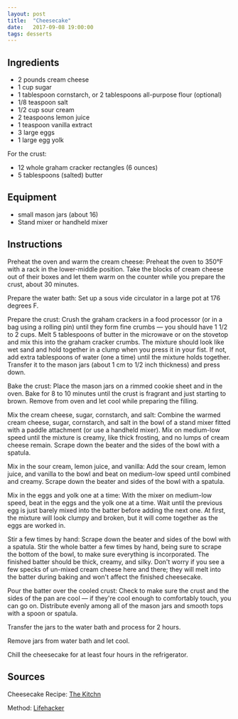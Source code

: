 ```yaml
---
layout: post
title:  "Cheesecake"
date:   2017-09-08 19:00:00
tags: desserts
---
```


Ingredients
-----------
- 2 pounds cream cheese
- 1 cup sugar
- 1 tablespoon cornstarch, or 2 tablespoons all-purpose flour (optional)
- 1/8 teaspoon salt
- 1/2 cup sour cream
- 2 teaspoons lemon juice
- 1 teaspoon vanilla extract
- 3 large eggs
- 1 large egg yolk

For the crust:
- 12 whole graham cracker rectangles (6 ounces)
- 5 tablespoons (salted) butter

Equipment
---------
- small mason jars (about 16)
- Stand mixer or handheld mixer

Instructions
------------
Preheat the oven and warm the cream cheese: Preheat the oven to 350°F with a
rack in the lower-middle position. Take the blocks of cream cheese out of their
boxes and let them warm on the counter while you prepare the crust, about 30
minutes.

Prepare the water bath: Set up a sous vide circulator in a large pot at 176 degrees F.

Prepare the crust: Crush the graham crackers in a food processor (or in a bag
using a rolling pin) until they form fine crumbs — you should have 1 1/2 to 2
cups. Melt 5 tablespoons of butter in the microwave or on the stovetop and mix
this into the graham cracker crumbs. The mixture should look like wet sand and
hold together in a clump when you press it in your fist. If not, add extra
tablespoons of water (one a time) until the mixture holds together. Transfer it
to the mason jars (about 1 cm to 1/2 inch thickness) and press down.

Bake the crust: Place the mason jars on a rimmed cookie sheet and in the oven.
Bake for 8 to 10 minutes until the crust is fragrant and just starting to brown.
Remove from oven and let cool while preparing the filling.

Mix the cream cheese, sugar, cornstarch, and salt: Combine the warmed cream
cheese, sugar, cornstarch, and salt in the bowl of a stand mixer fitted with a
paddle attachment (or use a handheld mixer). Mix on medium-low speed until the
mixture is creamy, like thick frosting, and no lumps of cream cheese remain.
Scrape down the beater and the sides of the bowl with a spatula.

Mix in the sour cream, lemon juice, and vanilla: Add the sour cream, lemon
juice, and vanilla to the bowl and beat on medium-low speed until combined and
creamy. Scrape down the beater and sides of the bowl with a spatula.

Mix in the eggs and yolk one at a time: With the mixer on medium-low speed,
beat in the eggs and the yolk one at a time. Wait until the previous egg is
just barely mixed into the batter before adding the next one. At first, the
mixture will look clumpy and broken, but it will come together as the eggs are
worked in.

Stir a few times by hand: Scrape down the beater and sides of the bowl with a
spatula. Stir the whole batter a few times by hand, being sure to scrape the
bottom of the bowl, to make sure everything is incorporated. The finished
batter should be thick, creamy, and silky. Don't worry if you see a few specks
of un-mixed cream cheese here and there; they will melt into the batter during
baking and won't affect the finished cheesecake.

Pour the batter over the cooled crust: Check to make sure the crust and the
sides of the pan are cool — if they're cool enough to comfortably touch, you
can go on. Distribute evenly among all of the mason jars and smooth tops with a
spoon or spatula.

Transfer the jars to the water bath and process for 2 hours.

Remove jars from water bath and let cool.

Chill the cheesecake for at least four hours in the refrigerator.


Sources
------
Cheesecake Recipe: [The Kitchn](http://www.thekitchn.com/how-to-make-perfect-cheesecake-recipe-cooking-lessons-from-the-kitchen-110760)

Method: [Lifehacker](https://skillet.lifehacker.com/will-it-sous-vide-creamy-cheesecake-edition-1786079579)

